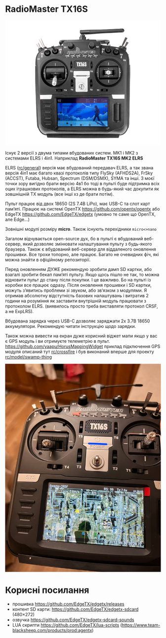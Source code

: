 # RadioMaster TX16S

![Загальний Вигляд](./img/sskDh8j.png)

Існує 2 версії з двума типами вбудованих систем. MK1 і MK2 з системами ELRS і 4in1. Наприклад **RadioMaster TX16S MK2 ELRS**

ELRS ([rc/general](/docs/rc/general)) версія має вбудований передавач ELRS, а так звана версія 4in1 має багато квазі протоколів типу FlySky (AFHDS2A), FrSky (ACCST), Futaba, Hubsan, Spectrum (DSM/DSMX), SYMA та інші. З моєї точки зору вигідно брати версію 4в1 бо тоді в пульті буде підтримка всіх оцих іграшкових протоколів, а ELRS можна в будь-який час докупити як зовшнішній TX модуль (все інші хз де брати потім).

Пульт працює від двох 18650 (2S 7.4В LiPo), має USB-C та слот карт памʼяті. Працює на системі OpenTX https://github.com/opentx/opentx або EdgeTX https://github.com/EdgeTX/edgetx (умовно те саме що OpenTX, але Edge...)

Зовнішні модулі розміру **micro**. Також існують перехідники `micro<>nano`

Загалом відчувається open-source дух, бо в пульті є вбудований веб-сервер, який дозволяє змінювати налаштування пульту з будь-якого браузера. Також є вбудований веб-сервер для віддаленого оновлення прошивки. Все трохи топорно, але працює. Багато не очевидних фіч, які можна знайти в офіційному репозиторії.

Перед оновленням ДУЖЕ рекомендую зробити дамп SD картки, або взагалі зробити бекап памʼяті пульту. Якщо щось пішло не так, то можна відновити пульт до стану після покупки. І це важливо. Бо на пульті із коробки все працює одразу. Після оновлення прошивки і SD картки, можуть зʼявитись проблеми зі звуком, або звʼязком з модулями. Я отримав абсолютну відстутність базових налаштувань і витратив 2 години на розуміння як заставити внутрішній модуль працювати з протоколом ELRS. (виявилось просто треба виставляти протокол CRSF, а не ExpLRS).

Вбудована зарядка через USB-C дозволяє заряджати 2х 3.7В 18650 аккумулятори. Рекомендую читати інструкцію щодо зарядки.

Також можна вивести на екран дуже корисний віджет мапи якщо у вас є GPS модуль і ви отримуєте телеметрію в пульт. https://github.com/yaapu/HorusMappingWidget приклад підключення GPS модуля описаний тут [rc/crossfire](/docs/rc/crossfire) і був виконаний вперше для проекту [rc/model/swamp-thing](/docs/rc/model/swamp-thing)

![Віджет мапи](./img/9jEFtnw.jpg)

# Корисні посилання
* прошивка https://github.com/EdgeTX/edgetx/releases
* контент SD карти: https://github.com/EdgeTX/edgetx-sdcard (480×272)
* озвучка https://github.com/EdgeTX/edgetx-sdcard-sounds
* LUA скрипти https://github.com/EdgeTX/lua-scripts (https://www.team-blacksheep.com/products/prod:agentx)